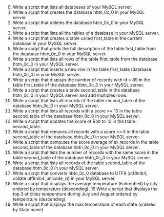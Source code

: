 0. Write a script that lists all databases of your MySQL server.
1. Write a script that creates the database hbtn_0c_0 in your MySQL server.
2. Write a script that deletes the database hbtn_0c_0 in your MySQL server.
3. Write a script that lists all the tables of a database in your MySQL server.
4. Write a script that creates a table called first_table in the current database in your MySQL server.
5. Write a script that prints the full description of the table first_table from the database hbtn_0c_0 in your MySQL server.
6. Write a script that lists all rows of the table first_table from the database hbtn_0c_0 in your MySQL server.
7. Write a script that inserts a new row in the table first_table (database hbtn_0c_0) in your MySQL server.
8. Write a script that displays the number of records with id = 89 in the table first_table of the database hbtn_0c_0 in your MySQL server.
9. Write a script that creates a table second_table in the database hbtn_0c_0 in your MySQL server and add multiples rows.
10. Write a script that lists all records of the table second_table of the database hbtn_0c_0 in your MySQL server.
11. Write a script that lists all records with a score >= 10 in the table second_table of the database hbtn_0c_0 in your MySQL server.
12. Write a script that updates the score of Bob to 10 in the table second_table.
13. Write a script that removes all records with a score <= 5 in the table second_table of the database hbtn_0c_0 in your MySQL server.
14. Write a script that computes the score average of all records in the table second_table of the database hbtn_0c_0 in your MySQL server.
15. Write a script that lists the number of records with the same score in the table second_table of the database hbtn_0c_0 in your MySQL server.
16. Write a script that lists all records of the table second_table of the database hbtn_0c_0 in your MySQL server.
17. Write a script that converts hbtn_0c_0 database to UTF8 (utf8mb4, collate utf8mb4_unicode_ci) in your MySQL server.
18. Write a script that displays the average temperature (Fahrenheit) by city ordered by temperature (descending).
19.Write a script that displays the top 3 of cities temperature during July and August ordered by temperature (descending)
20. Write a script that displays the max temperature of each state (ordered by State name)
